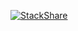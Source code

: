 [![StackShare](http://img.shields.io/badge/tech-stack-0690fa.svg?style=flat)](https://stackshare.io/bitski/my-stack)
